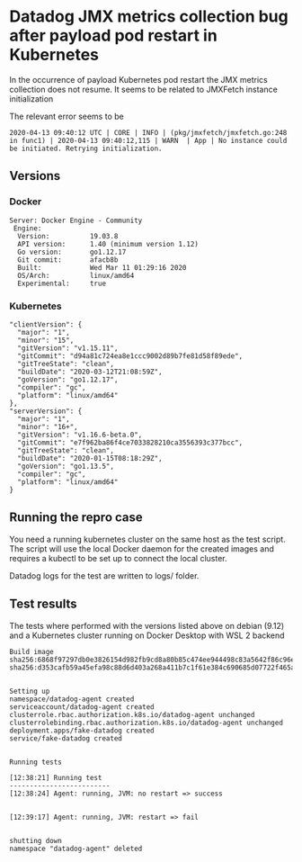 # Datadog JMX metrics collection bug after payload pod restart in Kubernetes

In the occurrence of payload Kubernetes pod restart the JMX metrics collection does not resume. It seems to be related to JMXFetch instance initialization

The relevant error seems to be

```
2020-04-13 09:40:12 UTC | CORE | INFO | (pkg/jmxfetch/jmxfetch.go:248 in func1) | 2020-04-13 09:40:12,115 | WARN  | App | No instance could be initiated. Retrying initialization.
```

## Versions

### Docker

```
Server: Docker Engine - Community
 Engine:
  Version:          19.03.8
  API version:      1.40 (minimum version 1.12)
  Go version:       go1.12.17
  Git commit:       afacb8b
  Built:            Wed Mar 11 01:29:16 2020
  OS/Arch:          linux/amd64
  Experimental:     true
```

### Kubernetes

```
"clientVersion": {
  "major": "1",
  "minor": "15",
  "gitVersion": "v1.15.11",
  "gitCommit": "d94a81c724ea8e1ccc9002d89b7fe81d58f89ede",
  "gitTreeState": "clean",
  "buildDate": "2020-03-12T21:08:59Z",
  "goVersion": "go1.12.17",
  "compiler": "gc",
  "platform": "linux/amd64"
},
"serverVersion": {
  "major": "1",
  "minor": "16+",
  "gitVersion": "v1.16.6-beta.0",
  "gitCommit": "e7f962ba86f4ce7033828210ca3556393c377bcc",
  "gitTreeState": "clean",
  "buildDate": "2020-01-15T08:18:29Z",
  "goVersion": "go1.13.5",
  "compiler": "gc",
  "platform": "linux/amd64"
}
```

## Running the repro case

You need a running kubernetes cluster on the same host as the test script. The script will use the local Docker daemon for the created images and requires a kubectl to be set up to connect the local cluster.

Datadog logs for the test are written to logs/ folder.

## Test results

The tests where performed with the versions listed above on debian (9.12) and a Kubernetes cluster running on Docker Desktop with WSL 2 backend

```
Build image
sha256:6868f97297db0e3826154d982fb9cd8a80b85c474ee944498c83a5642f86c96e
sha256:d353cafb59a45efa98c88d6d403a268a411b7c1f61e384c690685d07722f465a


Setting up
namespace/datadog-agent created
serviceaccount/datadog-agent created
clusterrole.rbac.authorization.k8s.io/datadog-agent unchanged
clusterrolebinding.rbac.authorization.k8s.io/datadog-agent unchanged
deployment.apps/fake-datadog created
service/fake-datadog created


Running tests

[12:38:21] Running test
-------------------------
[12:38:24] Agent: running, JVM: no restart => success


[12:39:17] Agent: running, JVM: restart => fail


shutting down
namespace "datadog-agent" deleted
```
